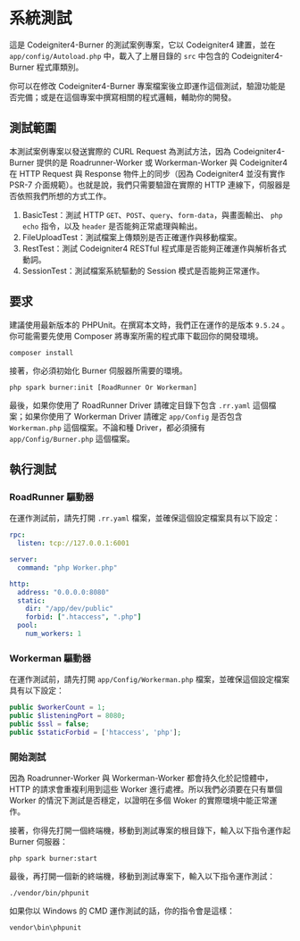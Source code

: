 # 系統測試

這是 Codeigniter4-Burner 的測試案例專案，它以 Codeigniter4 建置，並在 `app/config/Autoload.php` 中，載入了上層目錄的 `src` 中包含的 Codeigniter4-Burner 程式庫類別。

你可以在修改 Codeigniter4-Burner 專案檔案後立即運作這個測試，驗證功能是否完備；或是在這個專案中撰寫相關的程式邏輯，輔助你的開發。

## 測試範圍

本測試案例專案以發送實際的 CURL Request 為測試方法，因為 Codeigniter4-Burner 提供的是 Roadrunner-Worker 或 Workerman-Worker 與 Codeigniter4 在 HTTP Request 與 Response 物件上的同步（因為 Codeigniter4 並沒有實作 PSR-7 介面規範）。也就是說，我們只需要驗證在實際的 HTTP 連線下，伺服器是否依照我們所想的方式工作。

1. BasicTest：測試 HTTP `GET`、`POST`、`query`、`form-data`，與畫面輸出、 `php echo` 指令，以及 `header` 是否能夠正常處理與輸出。
2. FileUploadTest：測試檔案上傳類別是否正確運作與移動檔案。
3. RestTest：測試 Codeigniter4 RESTful 程式庫是否能夠正確運作與解析各式動詞。
4. SessionTest：測試檔案系統驅動的 Session 模式是否能夠正常運作。

## 要求

建議使用最新版本的 PHPUnit。在撰寫本文時，我們正在運作的是版本 `9.5.24` 。你可能需要先使用 Composer 將專案所需的程式庫下載回你的開發環境。

```
composer install
```

接著，你必須初始化 Burner 伺服器所需要的環境。

```
php spark burner:init [RoadRunner Or Workerman]
```

最後，如果你使用了 RoadRunner Driver 請確定目錄下包含 `.rr.yaml` 這個檔案；如果你使用了 Workerman Driver 請確定 `app/Config` 是否包含 `Workerman.php` 這個檔案。不論和種 Driver，都必須擁有 `app/Config/Burner.php` 這個檔案。

## 執行測試

### RoadRunner 驅動器

在運作測試前，請先打開 `.rr.yaml` 檔案，並確保這個設定檔案具有以下設定：

```yaml
rpc:
  listen: tcp://127.0.0.1:6001

server:
  command: "php Worker.php"

http:
  address: "0.0.0.0:8080"
  static:
    dir: "/app/dev/public"
    forbid: [".htaccess", ".php"]
  pool:
    num_workers: 1
```

### Workerman 驅動器

在運作測試前，請先打開 `app/Config/Workerman.php` 檔案，並確保這個設定檔案具有以下設定：

```php
public $workerCount = 1;
public $listeningPort = 8080;
public $ssl = false;
public $staticForbid = ['htaccess', 'php'];
```

### 開始測試

因為 Roadrunner-Worker 與 Workerman-Worker 都會持久化於記憶體中，HTTP 的請求會重複利用到這些 Worker 進行處裡。所以我們必須要在只有單個 Worker 的情況下測試是否穩定，以證明在多個 Woker 的實際環境中能正常運作。 

接著，你得先打開一個終端機，移動到測試專案的根目錄下，輸入以下指令運作起 Burner 伺服器：

```
php spark burner:start
```

最後，再打開一個新的終端機，移動到測試專案下，輸入以下指令運作測試：

```
./vendor/bin/phpunit
```

如果你以 Windows 的 CMD 運作測試的話，你的指令會是這樣：

```
vendor\bin\phpunit
```